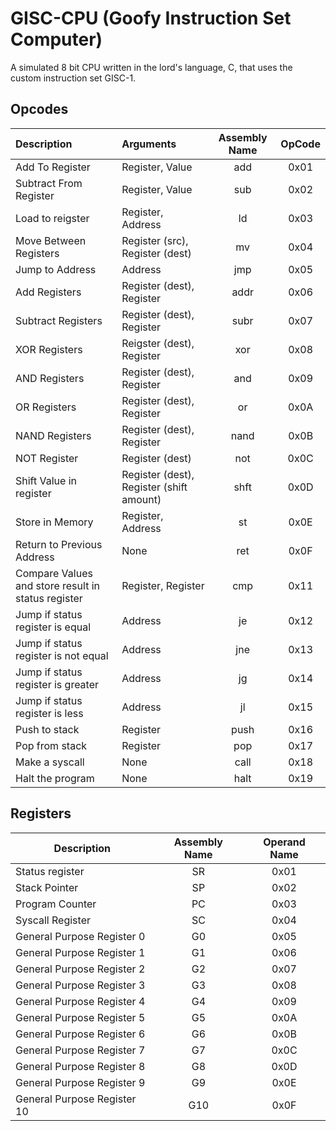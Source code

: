 # GISC-CPU (Goofy Instruction Set Computer)
A simulated 8 bit CPU written in the lord's language, C, that uses the custom instruction set GISC-1.


## Opcodes

| Description                                        | Arguments                                | Assembly Name | OpCode |
| :------------------------------------------------- | :--------------------------------------- | :-----------: | :----: |
| Add To Register                                    | Register, Value                          |      add      |  0x01  |
| Subtract From Register                             | Register, Value                          |      sub      |  0x02  |
| Load to reigster                                   | Register, Address                        |      ld       |  0x03  |
| Move Between Registers                             | Register (src), Register (dest)          |      mv       |  0x04  |
| Jump to Address                                    | Address                                  |      jmp      |  0x05  |
| Add Registers                                      | Register (dest), Register                |     addr      |  0x06  |
| Subtract Registers                                 | Register (dest), Register                |     subr      |  0x07  |
| XOR Registers                                      | Reigster (dest), Register                |      xor      |  0x08  |
| AND Registers                                      | Register (dest), Register                |      and      |  0x09  |
| OR Registers                                       | Register (dest), Register                |      or       |  0x0A  |
| NAND Registers                                     | Register (dest), Register                |     nand      |  0x0B  |
| NOT Register                                       | Register (dest)                          |      not      |  0x0C  |
| Shift Value in register                            | Register (dest), Register (shift amount) |     shft      |  0x0D  |
| Store in Memory                                    | Register, Address                        |      st       |  0x0E  |
| Return to Previous Address                         | None                                     |      ret      |  0x0F  |
| Compare Values and store result in status register | Register, Register                       |      cmp      |  0x11  |
| Jump if status register is equal                   | Address                                  |      je       |  0x12  |
| Jump if status register is not equal               | Address                                  |      jne      |  0x13  |
| Jump if status register is greater                 | Address                                  |      jg       |  0x14  |
| Jump if status register is less                    | Address                                  |      jl       |  0x15  |
| Push to stack                                      | Register                                 |     push      |  0x16  |
| Pop from stack                                     | Register                                 |      pop      |  0x17  |
| Make a syscall                                     | None                                     |     call      |  0x18  |
| Halt the program                                   | None                                     |     halt      |  0x19  |


## Registers

| Description                 | Assembly Name | Operand Name |
| --------------------------- | :-----------: | :----------: |
| Status register             |      SR       |     0x01     |
| Stack Pointer               |      SP       |     0x02     |
| Program Counter             |      PC       |     0x03     |
| Syscall Register            |      SC       |     0x04     |
| General Purpose Register 0  |      G0       |     0x05     |
| General Purpose Register 1  |      G1       |     0x06     |
| General Purpose Register 2  |      G2       |     0x07     |
| General Purpose Register 3  |      G3       |     0x08     |
| General Purpose Register 4  |      G4       |     0x09     |
| General Purpose Register 5  |      G5       |     0x0A     |
| General Purpose Register 6  |      G6       |     0x0B     |
| General Purpose Register 7  |      G7       |     0x0C     |
| General Purpose Register 8  |      G8       |     0x0D     |
| General Purpose Register 9  |      G9       |     0x0E     |
| General Purpose Register 10 |      G10      |     0x0F     |